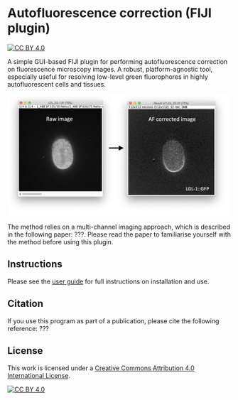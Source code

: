 # Autofluorescence correction (FIJI plugin)

[![CC BY 4.0][cc-by-shield]][cc-by]

A simple GUI-based FIJI plugin for performing autofluorescence correction on fluorescence microscopy images.
A robust, platform-agnostic tool, especially useful for resolving low-level green fluorophores in highly autofluorescent cells and tissues.

![image](fig1.png)

The method relies on a multi-channel imaging approach, which is described in the following paper: ???.
Please read the paper to familiarise yourself with the method before using this plugin.

## Instructions

Please see the [user guide](af_correction_user_guide.pdf) for full instructions on installation and use. 

## Citation

If you use this program as part of a publication, please cite the following reference: ???

## License

This work is licensed under a
[Creative Commons Attribution 4.0 International License][cc-by].

[![CC BY 4.0][cc-by-image]][cc-by]

[cc-by]: http://creativecommons.org/licenses/by/4.0/
[cc-by-image]: https://i.creativecommons.org/l/by/4.0/88x31.png
[cc-by-shield]: https://img.shields.io/badge/License-CC%20BY%204.0-lightgrey.svg
